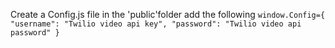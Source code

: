Create a Config.js file in the 'public'folder
add the following
`window.Config={
    "username": "Twilio video api key",
    "password": "Twilio video api password"
}`